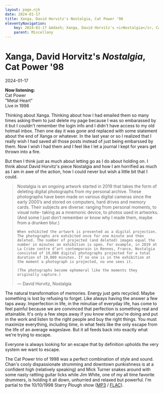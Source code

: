 ```yaml
---
layout: page.njk
date: 2024-01-17
title: Xanga, David Horvitz's Nostalgia, Cat Power '98
eleventyNavigation:
    key: 2024-01-17 &mdash; Xanga, David Horvitz's <i>Nostalgia</i>, Cat Power '98
    parent: Miscellany
---
```


# Xanga, David Horvitz's <i>Nostalgia</i>, Cat Power '98
<div class="post-date">2024-01-17</div>

<b>Now listening:</b><br>
Cat Power<br>
"Metal Heart"<br>
Live in 1998<br>

Thinking about Xanga. Thinking about how I had emailed them so many times asking them to just delete my page because I was so embarassed by it but I couldn't remember the login info and I didn't have access to my old hotmail inbox. Then one day it was gone and replaced with some statement about the end of Xanga or whatever. In the last year or so I realized that I really wish I had saved all those posts instead of just being embarssed by them. Now I wish I had them and I feel like I let a journal I kept for years get thrown into a fire.

But then I think just as much about letting go as I do about holding on. I think about David Horvitz's piece Nostalgia and how I am horrified as much as I am in awe of the action, how I could never but wish a little bit that I could.

<blockquote>
    Nostalgia is an ongoing artwork started in 2019 that takes the form of deleting digital photographs from my personal archive. These photographs have been made on various digital cameras since the early 2000’s and stored on computers, hard drives and memory cards. Their subjects are diverse: ranging from personal moments, to visual note- taking as a mnemonic device, to photos used in artworks. (And some I just don’t remember or know why I made them, maybe from a drunken blur.)

    When exhibited the artwork is presented as a digital projection. The photographs are exhibited once for one minute and then deleted. The number of projected (and deleted) images equal the number in minutes an exhibition is open. For example, in 2019 at La Criée centre d’art contemporain in Rennes, France, Nostalgia consisted of 19,080 digital photographs projected for a total duration of 19,080 minutes. If no one is in the exhibition at the moment a photograph is projected, no one sees it.

    (The photographs become ephemeral like the moments they originally capture.)

— David Horvitz, Nostalgia
</blockquote>

The natural transformation of memories. Energy just gets recycled. Maybe something is lost by refusing to forget. Like always having the answer a few taps away. Imperfection in life, in the minutiae of everyday life, has come to feel painful because we are convinced that perfection is something real and attainable. It's only a few steps away if you know what you're doing and put in the work and listen to the right people and buy the right things. You must maximize everything, including time, in what feels like the only escape from the life of an average wageslave. But it all feeds back into exactly what we're trying to escape.

Everyone is always looking for an escape that by definition upholds the very system we want to escape.

The Cat Power trio of 1998 was a perfect combination of style and sound. Chan's cooly dispassionate strumming and downtown punkishness is at a confident high (relatively speaking) and Mick Turner snakes around with some nasty rattling guitar licks while Jim White, one of my all time favorite drummers, is holding it all down, unhurried and relaxed but powerful. I'm partial to the 10/10/1998 Starry Plough show (<a href="https://www.mediafire.com/?oy0thizocyz">MP3</a> / <a href="https://rapidgator.net/file/966782f992ebdec525c80199e41c38b9/CatPow.1998-10-10.Berkeley.FLAC.by.T.U.B.E.zip.html">FLAC</a>). 